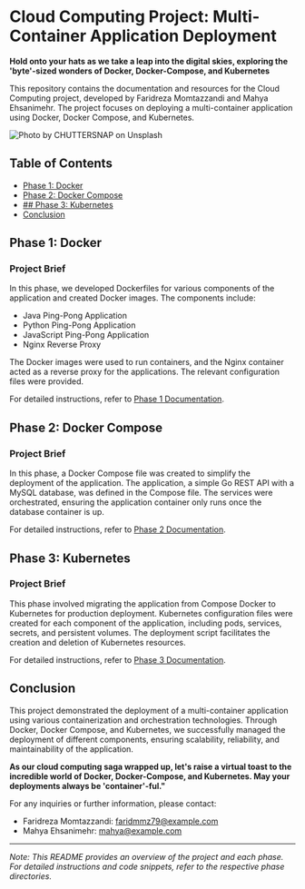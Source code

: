 # Cloud Computing Project: Multi-Container Application Deployment

**Hold onto your hats as we take a leap into the digital skies, exploring the 'byte'-sized wonders of Docker, Docker-Compose, and Kubernetes**

This repository contains the documentation and resources for the Cloud Computing project, developed by Faridreza Momtazzandi and Mahya Ehsanimehr. The project focuses on deploying a multi-container application using Docker, Docker Compose, and Kubernetes.

![Photo by <a href="https://unsplash.com/@chuttersnap?utm_source=unsplash&utm_medium=referral&utm_content=creditCopyText">CHUTTERSNAP</a> on <a href="https://unsplash.com/photos/9AqIdzEc9pY?utm_source=unsplash&utm_medium=referral&utm_content=creditCopyText">Unsplash</a>
  ](https://github.com/faridmmz/Cloud-Computing-Project/blob/main/README_image.jpg "Photo by CHUTTERSNAP on Unsplash")

## Table of Contents

- [Phase 1: Docker](#Phase1-Docker)
- [Phase 2: Docker Compose](#phase2-Docker-Compose)
- [## Phase 3: Kubernetes](#phase3-Kubernetes)
- [Conclusion](#conclusion)

## Phase 1: Docker

### Project Brief

In this phase, we developed Dockerfiles for various components of the application and created Docker images. The components include:
- Java Ping-Pong Application
- Python Ping-Pong Application
- JavaScript Ping-Pong Application
- Nginx Reverse Proxy

The Docker images were used to run containers, and the Nginx container acted as a reverse proxy for the applications. The relevant configuration files were provided.

For detailed instructions, refer to [Phase 1 Documentation](Docker-Phase/README.md).

## Phase 2: Docker Compose

### Project Brief

In this phase, a Docker Compose file was created to simplify the deployment of the application. The application, a simple Go REST API with a MySQL database, was defined in the Compose file. The services were orchestrated, ensuring the application container only runs once the database container is up.

For detailed instructions, refer to [Phase 2 Documentation](Docker-Compose-Phase/README.md).

## Phase 3: Kubernetes

### Project Brief

This phase involved migrating the application from Compose Docker to Kubernetes for production deployment. Kubernetes configuration files were created for each component of the application, including pods, services, secrets, and persistent volumes. The deployment script facilitates the creation and deletion of Kubernetes resources.

For detailed instructions, refer to [Phase 3 Documentation](Kubernetes-Phase/README.md).

## Conclusion

This project demonstrated the deployment of a multi-container application using various containerization and orchestration technologies. Through Docker, Docker Compose, and Kubernetes, we successfully managed the deployment of different components, ensuring scalability, reliability, and maintainability of the application.

**As our cloud computing saga wrapped up, let's raise a virtual toast to the incredible world of Docker, Docker-Compose, and Kubernetes. May your deployments always be 'container'-ful."**

For any inquiries or further information, please contact:
- Faridreza Momtazzandi: faridmmz79@example.com
- Mahya Ehsanimehr: mahya@example.com

---

*Note: This README provides an overview of the project and each phase. For detailed instructions and code snippets, refer to the respective phase directories.*
